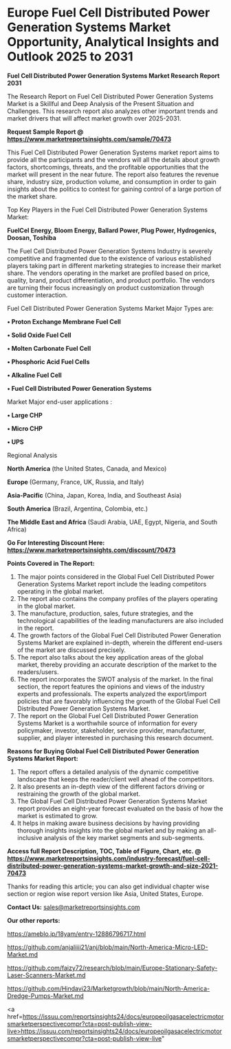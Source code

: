 # Europe Fuel Cell Distributed Power Generation Systems Market Opportunity, Analytical Insights and Outlook 2025 to 2031

<strong>Fuel Cell Distributed Power Generation Systems Market Research Report 2031</strong>

The Research Report on Fuel Cell Distributed Power Generation Systems Market is a Skillful and Deep Analysis of the Present Situation and Challenges. This research report also analyzes other important trends and market drivers that will affect market growth over 2025-2031.

<strong>Request Sample Report @ <a href=https://www.marketreportsinsights.com/sample/70473>https://www.marketreportsinsights.com/sample/70473</a></strong>

This Fuel Cell Distributed Power Generation Systems market report aims to provide all the participants and the vendors will all the details about growth factors, shortcomings, threats, and the profitable opportunities that the market will present in the near future. The report also features the revenue share, industry size, production volume, and consumption in order to gain insights about the politics to contest for gaining control of a large portion of the market share.

Top Key Players in the Fuel Cell Distributed Power Generation Systems Market:

<strong>FuelCel Energy, Bloom Energy, Ballard Power, Plug Power, Hydrogenics, Doosan, Toshiba</strong>

The Fuel Cell Distributed Power Generation Systems Industry is severely competitive and fragmented due to the existence of various established players taking part in different marketing strategies to increase their market share. The vendors operating in the market are profiled based on price, quality, brand, product differentiation, and product portfolio. The vendors are turning their focus increasingly on product customization through customer interaction.

Fuel Cell Distributed Power Generation Systems Market Major Types are:

<strong>• Proton Exchange Membrane Fuel Cell

• Solid Oxide Fuel Cell

• Molten Carbonate Fuel Cell

• Phosphoric Acid Fuel Cells

• Alkaline Fuel Cell

• Fuel Cell Distributed Power Generation Systems</strong>

Market Major end-user applications :

<strong>• Large CHP

• Micro CHP

• UPS</strong>

Regional Analysis

</u><strong><b>North America</b></strong> (the United States, Canada, and Mexico)

<strong><b>Europe </b></strong>(Germany, France, UK, Russia, and Italy)

<strong><b>Asia-Pacific</b></strong> (China, Japan, Korea, India, and Southeast Asia)

<strong><b>South America</b></strong> (Brazil, Argentina, Colombia, etc.)

<strong><b>The Middle East and Africa</b></strong> (Saudi Arabia, UAE, Egypt, Nigeria, and South Africa)

<strong>Go For Interesting Discount Here: <a href=https://www.marketreportsinsights.com/discount/70473>https://www.marketreportsinsights.com/discount/70473</a></strong>

<strong>Points Covered in The Report:</strong>
<ol>
  <li>The major points considered in the Global Fuel Cell Distributed Power Generation Systems Market report include the leading competitors operating in the global market.</li>
  <li>The report also contains the company profiles of the players operating in the global market.</li>
  <li>The manufacture, production, sales, future strategies, and the technological capabilities of the leading manufacturers are also included in the report.</li>
  <li>The growth factors of the Global Fuel Cell Distributed Power Generation Systems Market are explained in-depth, wherein the different end-users of the market are discussed precisely.</li>
  <li>The report also talks about the key application areas of the global market, thereby providing an accurate description of the market to the readers/users.</li>
  <li>The report incorporates the SWOT analysis of the market. In the final section, the report features the opinions and views of the industry experts and professionals. The experts analyzed the export/import policies that are favorably influencing the growth of the Global Fuel Cell Distributed Power Generation Systems Market.</li>
  <li>The report on the Global Fuel Cell Distributed Power Generation Systems Market is a worthwhile source of information for every policymaker, investor, stakeholder, service provider, manufacturer, supplier, and player interested in purchasing this research document.</li>
</ol>
<strong>Reasons for Buying Global Fuel Cell Distributed Power Generation Systems Market Report:</strong>

<ol>
  <li>The report offers a detailed analysis of the dynamic competitive landscape that keeps the reader/client well ahead of the competitors.</li>
  <li>It also presents an in-depth view of the different factors driving or restraining the growth of the global market.</li>
  <li>The Global Fuel Cell Distributed Power Generation Systems Market report provides an eight-year forecast evaluated on the basis of how the market is estimated to grow.</li>
  <li>It helps in making aware business decisions by having providing thorough insights insights into the global market and by making an all-inclusive analysis of the key market segments and sub-segments.</li>
</ol>
<strong>Access full Report Description, TOC, Table of Figure, Chart, etc. @ <a href=https://www.marketreportsinsights.com/industry-forecast/fuel-cell-distributed-power-generation-systems-market-growth-and-size-2021-70473>https://www.marketreportsinsights.com/industry-forecast/fuel-cell-distributed-power-generation-systems-market-growth-and-size-2021-70473</a></strong>


Thanks for reading this article; you can also get individual chapter wise section or region wise report version like Asia, United States, Europe.

<strong>Contact Us:</strong>
sales@marketreportsinsights.com

<strong>Our other reports:</strong>

<a href=https://ameblo.jp/18yam/entry-12886796717.html>https://ameblo.jp/18yam/entry-12886796717.html</a>

<a href=https://github.com/anjaliiii21/anj/blob/main/North-America-Micro-LED-Market.md>https://github.com/anjaliiii21/anj/blob/main/North-America-Micro-LED-Market.md</a>

<a href=https://github.com/faizy72/research/blob/main/Europe-Stationary-Safety-Laser-Scanners-Market.md>https://github.com/faizy72/research/blob/main/Europe-Stationary-Safety-Laser-Scanners-Market.md</a>

<a href=https://github.com/Hindavi23/Marketgrowth/blob/main/North-America-Dredge-Pumps-Market.md>https://github.com/Hindavi23/Marketgrowth/blob/main/North-America-Dredge-Pumps-Market.md</a>

<a href=https://issuu.com/reportsinsights24/docs/europeoilgasacelectricmotorsmarketperspectivecompr?cta=post-publish-view-live>https://issuu.com/reportsinsights24/docs/europeoilgasacelectricmotorsmarketperspectivecompr?cta=post-publish-view-live</a>"
